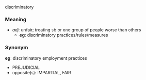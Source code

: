 discriminatory
### Meaning
+ _adj_: unfair; treating sb or one group of people worse than others
	+ __eg__: discriminatory practices/rules/measures

### Synonym

__eg__: discriminatory employment practices

+ PREJUDICIAL
+ opposite(s): IMPARTIAL, FAIR


